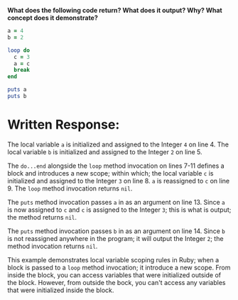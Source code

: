**What does the following code return? What does it output? Why? What concept does it demonstrate?**

```ruby
a = 4
b = 2

loop do
  c = 3
  a = c
  break
end

puts a
puts b
```
# Written Response:

The local variable `a` is initialized and assigned to the Integer `4` on line 4. The local variable `b` is initialized and assigned to the Integer `2` on line 5.

The `do...end` alongside the `loop` method invocation on lines 7-11 defines a block and introduces a new scope; within which; the local variable `c` is initialized and assigned to the Integer `3` on line 8. `a` is reassigned to `c` on line 9. The `loop` method invocation returns `nil`.

The `puts` method invocation passes `a` in as an argument on line 13. Since `a` is now assigned to `c` and `c` is assigned to the Integer `3`; this is what is output; the method returns `nil`.

The `puts` method invocation passes `b` in as an argument on line 14. Since `b` is not reassigned anywhere in the program; it will output the Integer `2`; the method invocation returns `nil`.

This example demonstrates local variable scoping rules in Ruby; when a block is passed to a `loop` method invocation; it introduce a new scope. From inside the block, you can access variables that were initialized outside of the block. However, from outside the bock, you can't access any variables that were initialized inside the block.


